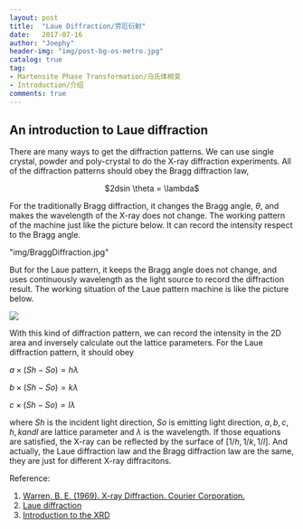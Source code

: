 ```yaml
---
layout: post
title:  "Laue Diffraction/劳厄衍射"
date:   2017-07-16
author: "Joephy"
header-img: "img/post-bg-os-metro.jpg"
catalog: true
tag:
- Martensite Phase Transformation/马氏体相变
- Introduction/介绍
comments: true
---
```

An introduction to Laue diffraction
------------

There are many ways to get the diffraction patterns. We can use single crystal, powder and poly-crystal to do the X-ray diffraction experiments. All of the diffraction patterns should obey the Bragg diffraction law,

<div  align="center">    
$2dsin \theta = \lambda$
</div>


For the traditionally Bragg diffraction, it changes the Bragg angle, $\theta$, and makes the wavelength of the X-ray does not change. The working pattern of the machine just like the picture below. It can record the intensity respect to the Bragg angle.


"img/BraggDiffraction.jpg"


But for the Laue pattern, it keeps the Bragg angle does not change, and uses continuously wavelength as the light source to record the diffraction result. The working situation of the Laue pattern machine is like the picture below. 


![](https://raw.githubusercontent.com/joephy/joephy.github.io/master/_posts/img/LaueDiffraction.png)


With this kind of diffraction pattern, we can record the intensity in the 2D area and inversely calculate out the lattice parameters. For the Laue diffraction pattern, it should obey


$a \times (Sh - So) = h λ$ 

$b \times (Sh - So) = k λ$ 

$c \times (Sh - So) = l λ$


where $Sh$ is the incident light direction, $So$ is emitting light direction, $a, b, c, h, k and l$ are lattice parameter and $\lambda$ is the wavelength. If those equations are satisfied, the X-ray can be reflected by the surface of $[1/h, 1/k, 1/l]$. And actually, the Laue diffraction law and the Bragg diffraction law are the same, they are just for different X-ray diffracitons.

Reference:

1. [Warren, B. E. (1969). X-ray Diffraction. Courier Corporation.](https://books.google.com.hk/books?hl=en&lr=&id=wfLBhAbEYAsC&oi=fnd&pg=PA1&dq=x-ray+diffraction+b.e.+warren&ots=QGTmIG9DlL&sig=11B_L-M293rQ8DdNJ083EfCgvnM&redir_esc=y#v=onepage&q=x-ray%20diffraction%20b.e.%20warren&f=false)
2. [Laue diffraction](https://en.wikipedia.org/wiki/Max_von_Laue)
3. [Introduction to the XRD](https://www.google.com.hk/url?sa=t&rct=j&q=&esrc=s&source=web&cd=2&ved=0ahUKEwie3NW35IzVAhWGHJQKHSCxAXwQFggyMAE&url=http%3A%2F%2Fwww.physics.nptu.edu.tw%2Fezfiles%2F116%2F1116%2Fattach%2F85%2Fpta_23947_3124236_13357.ppt&usg=AFQjCNFMoenm4hjFg5XatLjJgRmpqQpkZQ)



